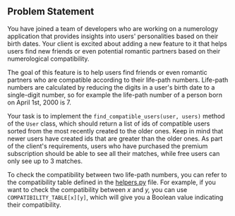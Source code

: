 ## Problem Statement

You have joined a team of developers who are working on a numerology application that provides insights into users' personalities based on their birth dates. Your client is excited about adding a new feature to it that helps users find new friends or even potential romantic partners based on their numerological compatibility.

The goal of this feature is to help users find friends or even romantic partners who are compatible according to their life-path numbers. Life-path numbers are calculated by reducing the digits in a user's birth date to a single-digit number, so for example the life-path number of a person born on April 1st, 2000 is 7.

Your task is to implement the `find_compatible_users(user, users)` method of the `User` class, which should return a list of ids of compatible users sorted from the most recently created to the older ones. Keep in mind that newer users have created ids that are greater than the older ones. As part of the client's requirements, users who have purchased the premium subscription should be able to see all their matches, while free users can only see up to 3 matches. 

To check the compatibility between two life-path numbers, you can refer to the compatibility table defined in the [helpers.py]([http://helpers.py/](https://github.com/u2i/playCodeEat-numerology/blob/master/helpers.py)) file. For example, if you want to check the compatibility between *x* and *y,* you can use `COMPATIBILITY_TABLE[x][y]`, which will give you a Boolean value indicating their compatibility.
